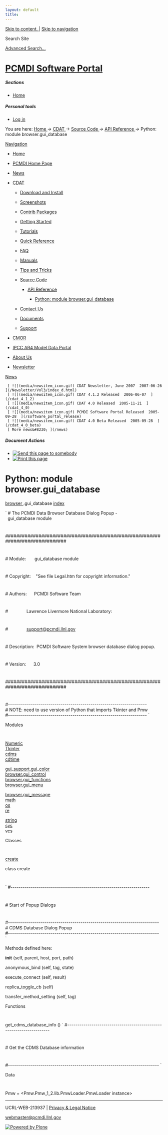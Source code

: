 ```yaml
---
layout: default
title:
---
```


 [ Skip to content. ](/cdat/source/api-reference/browser.gui_database.html) | [
Skip to navigation ](/cdat/source/api-reference/browser.gui_database.html)

Search Site

[ Advanced Search&#8230; ](/search_form)

#  [ PCMDI Software Portal ](/)

#####  Sections

  * [ Home ](/)

#####  Personal tools

  * [ Log in ](/login_form)

You are here:  [ Home ](/) -> [ CDAT ](/cdat) -> [ Source Code ](/cdat/source)
-> [ API Reference ](/cdat/source/api-reference) -> Python: module
browser.gui_database

[ Navigation ](/sitemap)

    

  * [ Home ](/)

  * [ PCMDI Home Page ](/)

  * [ News ](/news)

  * [ CDAT ](/cdat)

    * [ Download and Install ](/cdat/download)

    * [ Screenshots ](/cdat/screenshots)

    * [ Contrib Packages ](/cdat/contrib)

    * [ Getting Started ](/cdat/getting_started)

    * [ Tutorials ](/cdat/tutorials)

    * [ Quick Reference ](/cdat/quick_reference)

    * [ FAQ ](/cdat/FAQ)

    * [ Manuals ](/cdat/manuals)

    * [ Tips and Tricks ](/cdat/tips_and_tricks)

    * [ Source Code ](/cdat/source)

      * [ API Reference ](/cdat/source/api-reference)

        * [ Python: module browser.gui_database ](/cdat/source/api-reference/browser.gui_database.html)

    * [ Contact Us ](/cdat/contact-us)

    * [ Documents ](/cdat/docs)

    * [ Support ](/cdat/support)

  * [ CMOR ](/cmor)

  * [ IPCC AR4 Model Data Portal ](/esg_data_portal)

  * [ About Us ](/about)

  * [ Newsletter ](/Newsletter)

[ News ](/news)

     [ ![](media/newsitem_icon.gif) CDAT Newsletter, June 2007  2007-06-26  ](/Newsletter/Vol3/index_d.html)
     [ ![](media/newsitem_icon.gif) CDAT 4.1.2 Released  2006-06-07  ](/cdat_4_1_2)
     [ ![](media/newsitem_icon.gif) CDAT 4.0 Released  2005-11-21  ](/cdat_4_0)
     [ ![](media/newsitem_icon.gif) PCMDI Software Portal Released  2005-09-28  ](/software_portal_release)
     [ ![](media/newsitem_icon.gif) CDAT 4.0 Beta Released  2005-09-28  ](/cdat_4_0_beta)
     [ More news&#8230; ](/news)

#####  Document Actions

  * [ ![Send this page to somebody](media/mail_icon.gif) ](/cdat/source/api-reference/browser.gui_database.html/sendto_form)
  * [ ![Print this page](media/print_icon.gif) ](/this.print\(\))

#  Python: module browser.gui_database

  
  
 [ browser  ](/browser.html) .gui_database 
[ index ](/)  

` #&#160;The&#160;PCMDI&#160;Data&#160;Browser&#160;Database&#160;Dialog&#160;Popup&#160;-&#160;&#160;gui_database&#160;module  
#  
##############################################################################
###  
#
#  
#&#160;Module:&#160;&#160;&#160;&#160;&#160;&#160;&#160;gui_database&#160;module
#  
#
#  
#&#160;Copyright:&#160;&#160;&#160;&#160;"See&#160;file&#160;Legal.htm&#160;for&#160;copyright&#160;information."
#  
#
#  
#&#160;Authors:&#160;&#160;&#160;&#160;&#160;&#160;PCMDI&#160;Software&#160;Team
#  
#&#160;&#160;&#160;&#160;&#160;&#160;&#160;&#160;&#160;&#160;&#160;&#160;&#160;&#160;&#160;Lawrence&#160;Livermore&#160;National&#160;Laboratory:
#  
#&#160;&#160;&#160;&#160;&#160;&#160;&#160;&#160;&#160;&#160;&#160;&#160;&#160;&#160;&#160;support@pcmdi.llnl.gov
#  
#
#  
#&#160;Description:&#160;&#160;PCMDI&#160;Software&#160;System&#160;browser&#160;database&#160;dialog&#160;popup.
#  
#
#  
#&#160;Version:&#160;&#160;&#160;&#160;&#160;&#160;3.0
#  
#
#  
##############################################################################
###  
#  
#---------------------------------------------------------------------  
#&#160;NOTE:&#160;need&#160;to&#160;use&#160;version&#160;of&#160;Python&#160;that&#160;imports&#160;Tkinter&#160;and&#160;Pmw  
#--------------------------------------------------------------------- `

  
 Modules 

` `

[ Numeric ](/Numeric.html)  
[ Tkinter ](/Tkinter.html)  
[ cdms ](/cdms.html)  
[ cdtime ](/cdtime.html)  

[ gui_support.gui_color ](/gui_support.gui_color.html)  
[ browser.gui_control ](/browser.gui_control.html)  
[ browser.gui_functions ](/browser.gui_functions.html)  
[ browser.gui_menu ](/browser.gui_menu.html)  

[ browser.gui_message ](/browser.gui_message.html)  
[ math ](/math.html)  
[ os ](/os.html)  
[ re ](/re.html)  

[ string ](/string.html)  
[ sys ](/sys.html)  
[ vcs ](/vcs.html)  

  
 Classes 

` `

[ create ](/browser.gui_database.html)

  
class  create 

` `

` #---------------------------------------------------------------------  
#  
#&#160;Start&#160;of&#160;Popup&#160;Dialogs  
#  
#---------------------------------------------------------------------------  
#&#160;CDMS&#160;Database&#160;Dialog&#160;Popup  
#---------------------------------------------------------------------------  
`

Methods defined here:  

 __init__  (self, parent, host, port, path) 

 anonymous_bind  (self, tag, state) 

 execute_connect  (self, result) 

 replica_toggle_cb  (self) 

 transfer_method_setting  (self, tag) 

  
 Functions 

` `

 get_cdms_database_info  () 
     ` #---------------------------------------------------------------------   
#  
#&#160;Get&#160;the&#160;CDMS&#160;Database&#160;information  
#  
#--------------------------------------------------------------------------- `

  
 Data 

` `

 Pmw  = <Pmw.Pmw_1_2.lib.PmwLoader.PmwLoader instance>

* * *

UCRL-WEB-213937 | [ Privacy & Legal Notice ](/disclaimer.html)

[ webmaster@pcmdi.llnl.gov ](/webmaster@pcmdi.llnl.gov)

[ ![Powered by Plone](media/plone_powered.gif) ](/)


